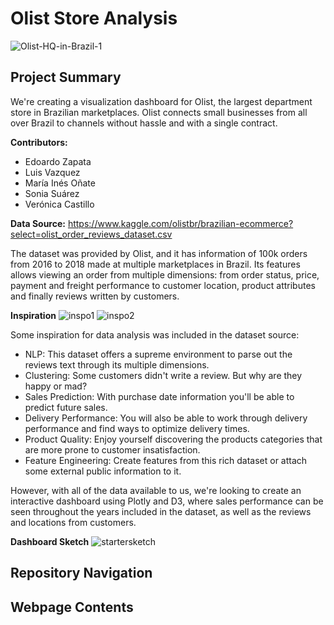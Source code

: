# Olist Store Analysis
![Olist-HQ-in-Brazil-1](https://user-images.githubusercontent.com/77795761/125869334-7fea490c-e2a3-46d3-aa08-2ba2b27e6f9a.jpg)

## Project Summary
We're creating a visualization dashboard for Olist, the largest department store in Brazilian marketplaces. Olist connects small businesses from all over Brazil to channels without hassle and with a single contract.

**Contributors:**
- Edoardo Zapata
- Luis Vazquez
- María Inés Oñate
- Sonia Suárez
- Verónica Castillo

**Data Source:**
https://www.kaggle.com/olistbr/brazilian-ecommerce?select=olist_order_reviews_dataset.csv

The dataset was provided by Olist, and it has information of 100k orders from 2016 to 2018 made at multiple marketplaces in Brazil. Its features allows viewing an order from multiple dimensions: from order status, price, payment and freight performance to customer location, product attributes and finally reviews written by customers.

**Inspiration**
![inspo1](https://user-images.githubusercontent.com/77795761/125872016-2e7bae5e-4d40-4f7a-878d-8dd7b1ddff9a.png) ![inspo2](https://user-images.githubusercontent.com/77795761/125872031-2ab6633c-6c7d-4a1f-8077-8ea0d9446de6.png)

Some inspiration for data analysis was included in the dataset source: 
- NLP: This dataset offers a supreme environment to parse out the reviews text through its multiple dimensions.
- Clustering: Some customers didn't write a review. But why are they happy or mad?
- Sales Prediction: With purchase date information you'll be able to predict future sales.
- Delivery Performance: You will also be able to work through delivery performance and find ways to optimize delivery times.
- Product Quality: Enjoy yourself discovering the products categories that are more prone to customer insatisfaction.
- Feature Engineering: Create features from this rich dataset or attach some external public information to it.

However, with all of the data available to us, we're looking to create an interactive dashboard using Plotly and D3, where sales performance can be seen throughout the years included in the dataset, as well as the reviews and locations from customers. 

**Dashboard Sketch**
![startersketch](https://user-images.githubusercontent.com/77795761/125874486-6576c5f1-6fe1-4c2c-b682-3a3916de65c6.jpg)

## Repository Navigation

## Webpage Contents
